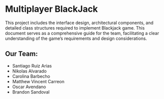 # Multiplayer BlackJack

This project includes the interface design, architectural components, and detailed class structures required to implement Blackjack game.  This document serves as a comprehensive guide for the team, facilitating a clear understanding of the game’s requirements and design considerations.

## Our Team:

- Santiago Ruiz Arias
- Nikolas Alvarado
- Carolina Barbecho
- Matthew Vincent Carreon
- Oscar Avendano
- Brandon Sandoval
